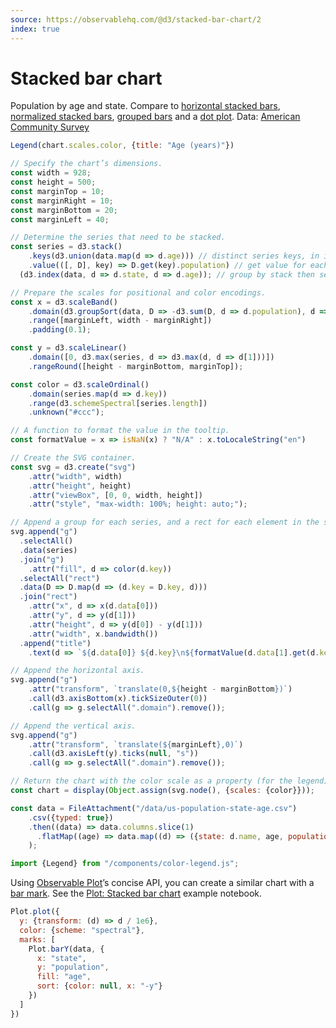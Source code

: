 ```yaml
---
source: https://observablehq.com/@d3/stacked-bar-chart/2
index: true
---
```


# Stacked bar chart

Population by age and state. Compare to [horizontal stacked bars](./stacked-horizontal-bar-chart), [normalized stacked bars](./stacked-normalized-horizontal-bar), [grouped bars](./grouped-bar-chart) and a [dot plot](./dot-plot). Data: [American Community Survey](https://observablehq.com/@mbostock/working-with-the-census-api)

```js
Legend(chart.scales.color, {title: "Age (years)"})
```

```js echo
// Specify the chart’s dimensions.
const width = 928;
const height = 500;
const marginTop = 10;
const marginRight = 10;
const marginBottom = 20;
const marginLeft = 40;

// Determine the series that need to be stacked.
const series = d3.stack()
    .keys(d3.union(data.map(d => d.age))) // distinct series keys, in input order
    .value(([, D], key) => D.get(key).population) // get value for each series key and stack
  (d3.index(data, d => d.state, d => d.age)); // group by stack then series key

// Prepare the scales for positional and color encodings.
const x = d3.scaleBand()
    .domain(d3.groupSort(data, D => -d3.sum(D, d => d.population), d => d.state))
    .range([marginLeft, width - marginRight])
    .padding(0.1);

const y = d3.scaleLinear()
    .domain([0, d3.max(series, d => d3.max(d, d => d[1]))])
    .rangeRound([height - marginBottom, marginTop]);

const color = d3.scaleOrdinal()
    .domain(series.map(d => d.key))
    .range(d3.schemeSpectral[series.length])
    .unknown("#ccc");

// A function to format the value in the tooltip.
const formatValue = x => isNaN(x) ? "N/A" : x.toLocaleString("en")

// Create the SVG container.
const svg = d3.create("svg")
    .attr("width", width)
    .attr("height", height)
    .attr("viewBox", [0, 0, width, height])
    .attr("style", "max-width: 100%; height: auto;");

// Append a group for each series, and a rect for each element in the series.
svg.append("g")
  .selectAll()
  .data(series)
  .join("g")
    .attr("fill", d => color(d.key))
  .selectAll("rect")
  .data(D => D.map(d => (d.key = D.key, d)))
  .join("rect")
    .attr("x", d => x(d.data[0]))
    .attr("y", d => y(d[1]))
    .attr("height", d => y(d[0]) - y(d[1]))
    .attr("width", x.bandwidth())
  .append("title")
    .text(d => `${d.data[0]} ${d.key}\n${formatValue(d.data[1].get(d.key).population)}`);

// Append the horizontal axis.
svg.append("g")
    .attr("transform", `translate(0,${height - marginBottom})`)
    .call(d3.axisBottom(x).tickSizeOuter(0))
    .call(g => g.selectAll(".domain").remove());

// Append the vertical axis.
svg.append("g")
    .attr("transform", `translate(${marginLeft},0)`)
    .call(d3.axisLeft(y).ticks(null, "s"))
    .call(g => g.selectAll(".domain").remove());

// Return the chart with the color scale as a property (for the legend).
const chart = display(Object.assign(svg.node(), {scales: {color}}));
```

```js echo
const data = FileAttachment("/data/us-population-state-age.csv")
    .csv({typed: true})
    .then((data) => data.columns.slice(1)
      .flatMap((age) => data.map((d) => ({state: d.name, age, population: d[age]})))
    );
```

```js echo
import {Legend} from "/components/color-legend.js";
```

Using [Observable Plot](https://observablehq.com/plot/)’s concise API, you can create a similar chart with a [bar mark](https://observablehq.com/plot/marks/bar). See the [Plot: Stacked bar chart](https://observablehq.com/@observablehq/plot-stacked-bar-chart?intent=fork) example notebook.

```js echo
Plot.plot({
  y: {transform: (d) => d / 1e6},
  color: {scheme: "spectral"},
  marks: [
    Plot.barY(data, {
      x: "state",
      y: "population",
      fill: "age",
      sort: {color: null, x: "-y"}
    })
  ]
})
```
